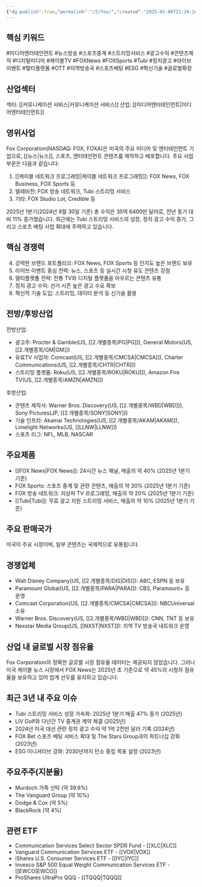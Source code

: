 ```yaml
---
{"dg-publish":true,"permalink":"/2/fox/","created":"2025-02-06T21:26:24.219+09:00","updated":"2025-07-29T21:37:04.666+09:00"}
---
```


## 핵심 키워드

#미디어엔터테인먼트 #뉴스방송 #스포츠중계 #스트리밍서비스 #광고수익 #콘텐츠제작 #디지털미디어 #케이블TV #FOXNews #FOXSports #Tubi #정치광고 #라이브이벤트 #멀티플랫폼 #OTT #지역방송국 #스포츠베팅 #ESG #혁신기술 #글로벌확장

## 산업섹터

섹터: [[커뮤니케이션 서비스\|커뮤니케이션 서비스]]
산업: [[미디어엔터테인먼트\|미디어엔터테인먼트]]

## 영위사업

Fox Corporation(NASDAQ: FOX, FOXA)은 미국의 주요 미디어 및 엔터테인먼트 기업으로, [[뉴스\|뉴스]], 스포츠, 엔터테인먼트 콘텐츠를 제작하고 배포합니다. 주요 사업 부문은 다음과 같습니다:

1. [[케이블 네트워크 프로그래밍\|케이블 네트워크 프로그래밍]]: FOX News, FOX Business, FOX Sports 등
2. 텔레비전: FOX 방송 네트워크, Tubi 스트리밍 서비스
3. 기타: FOX Studio Lot, Credible 등

2025년 1분기(2024년 9월 30일 기준) 총 수익은 35억 6400만 달러로, 전년 동기 대비 11% 증가했습니다. 최근에는 Tubi 스트리밍 서비스의 성장, 정치 광고 수익 증가, 그리고 스포츠 베팅 사업 확대에 주력하고 있습니다.

## 핵심 경쟁력

4. 강력한 브랜드 포트폴리오: FOX News, FOX Sports 등 인지도 높은 브랜드 보유
5. 라이브 이벤트 중심 전략: 뉴스, 스포츠 등 실시간 시청 유도 콘텐츠 강점
6. 멀티플랫폼 전략: 전통 TV와 디지털 플랫폼을 아우르는 콘텐츠 유통
7. 정치 광고 수익: 선거 시즌 높은 광고 수요 확보
8. 혁신적 기술 도입: 스트리밍, 데이터 분석 등 신기술 활용

## 전방/후방산업

전방산업:

- 광고주: Procter & Gamble(US, [[2.개별종목/PG\|PG]]), General Motors(US, [[2.개별종목/GM\|GM]])
- 유료TV 사업자: Comcast(US, [[2.개별종목/CMCSA\|CMCSA]]), Charter Communications(US, [[2.개별종목/CHTR\|CHTR]])
- 스트리밍 플랫폼: Roku(US, [[2.개별종목/ROKU\|ROKU]]), Amazon Fire TV(US, [[2.개별종목/AMZN\|AMZN]])

후방산업:

- 콘텐츠 제작사: Warner Bros. Discovery(US, [[2.개별종목/WBD\|WBD]]), Sony Pictures(JP, [[2.개별종목/SONY\|SONY]])
- 기술 인프라: Akamai Technologies(US, [[2.개별종목/AKAM\|AKAM]]), Limelight Networks(US, [[LLNW\|LLNW]])
- 스포츠 리그: NFL, MLB, NASCAR

## 주요제품

- [[FOX News\|FOX News]]: 24시간 뉴스 채널, 매출의 약 40% (2025년 1분기 기준)
- FOX Sports: 스포츠 중계 및 관련 콘텐츠, 매출의 약 30% (2025년 1분기 기준)
- FOX 방송 네트워크: 지상파 TV 프로그래밍, 매출의 약 20% (2025년 1분기 기준)
- [[Tubi\|Tubi]]: 무료 광고 지원 스트리밍 서비스, 매출의 약 10% (2025년 1분기 기준)

## 주요 판매국가

미국이 주요 시장이며, 일부 콘텐츠는 국제적으로 유통됩니다.

## 경쟁업체

- Walt Disney Company(US, [[2.개별종목/DIS\|DIS]]): ABC, ESPN 등 보유
- Paramount Global(US, [[2.개별종목/PARA\|PARA]]): CBS, Paramount+ 등 운영
- Comcast Corporation(US, [[2.개별종목/CMCSA\|CMCSA]]): NBCUniversal 소유
- Warner Bros. Discovery(US, [[2.개별종목/WBD\|WBD]]): CNN, TNT 등 보유
- Nexstar Media Group(US, [[NXST\|NXST]]): 지역 TV 방송국 네트워크 운영

## 산업 내 글로벌 시장 점유율

Fox Corporation의 정확한 글로벌 시장 점유율 데이터는 제공되지 않았습니다. 그러나 미국 케이블 뉴스 시장에서 FOX News는 2025년 초 기준으로 약 45%의 시청자 점유율을 보유하고 있어 업계 선두를 유지하고 있습니다.

## 최근 3년 내 주요 이슈

- Tubi 스트리밍 서비스 성장 가속화: 2025년 1분기 매출 47% 증가 (2025년)
- LIV Golf와 다년간 TV 중계권 계약 체결 (2025년)
- 2024년 미국 대선 관련 정치 광고 수익 약 1억 2천만 달러 기록 (2024년)
- FOX Bet 스포츠 베팅 서비스 확대 및 The Stars Group과의 파트너십 강화 (2023년)
- ESG 이니셔티브 강화: 2030년까지 탄소 중립 목표 설정 (2023년)

## 주요주주(지분율)

- Murdoch 가족 신탁 (약 39.6%)
- The Vanguard Group (약 10%)
- Dodge & Cox (약 5%)
- BlackRock (약 4%)

## 관련 ETF

- Communication Services Select Sector SPDR Fund - [[XLC\|XLC]]
- Vanguard Communication Services ETF - [[VOX\|VOX]]
- iShares U.S. Consumer Services ETF - [[IYC\|IYC]]
- Invesco S&P 500 Equal Weight Communication Services ETF - [[EWCO\|EWCO]]
- ProShares UltraPro QQQ - [[TQQQ\|TQQQ]]